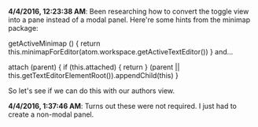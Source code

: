 
**4/4/2016, 12:23:38 AM**: Been researching how to convert the toggle view into a pane instead of a modal panel. Here're some hints from the minimap package:

  getActiveMinimap () {
     return this.minimapForEditor(atom.workspace.getActiveTextEditor())
  }
and...

  attach (parent) {
      if (this.attached) { return }
      (parent || this.getTextEditorElementRoot()).appendChild(this)
  }

So let's see if we can do this with our authors view.

**4/4/2016, 1:37:46 AM**: Turns out these were not required. I just had to create a non-modal panel.
